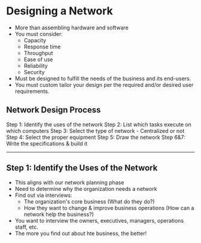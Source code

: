 # Designing a Network

- More than assembling hardware and software
- You must consider:
  - Capacity
  - Response time
  - Throughput
  - Ease of use
  - Reliability
  - Security
- Must be designed to fulfill the needs of the business and its end-users.
- You must custom tailor your design per the required and/or desired user requirements.

## Network Design Process

Step 1: Identify the uses of the network
Step 2: List which tasks execute on which computers
Step 3: Select the type of network - Centralized or not
Step 4: Select the proper equipment
Step 5: Draw the network
Step 6&7: Write the specifications & build it

---

## Step 1: Identify the Uses of the Network

- This aligns with our network planning phase
- Need to determine why the organization needs a network
- Find out via interviews:
  - The organization's core business (What do they do?)
  - How they want to change & improve business operations (How can a network help the business?)
- You want to interview the owners, executives, managers, operations staff, etc.
- The more you find out about hte business, the better!
